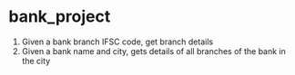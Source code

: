 # bank_project

1. Given a bank branch IFSC code, get branch details
2. Given a bank name and city, gets details of all branches of the bank in the city
